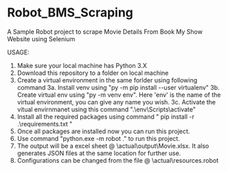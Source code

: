 # Robot_BMS_Scraping
A Sample Robot project to scrape Movie Details From Book My Show Website using Selenium

USAGE:
1. Make sure your local machine has Python 3.X
2. Download this repository to a folder on local machine
3. Create a virtual environment in the same forlder using following command 
  3a. Install venv using "py -m pip install --user virtualenv"
  3b. Create virtual env using "py -m venv env". Here 'env' is the name of the virtual environment, you can give any name you wish.
  3c. Activate the vitual envirnmanet using this command ".\env\Scripts\activate"
4. Install all the required packages using command  " pip install -r .\requirements.txt "
5. Once all packages are installed now you can run this project.
6. Use command "python.exe -m robot ." to run this project.
7. The output will be a excel sheet @ <YOUR FOLDER PATH>\actual\output\Movie.xlsx. It also generates JSON files at the same location for further use.
8. Configurations can be changed from the file @ <YOUR FOLDER PATH>\actual\resources.robot
